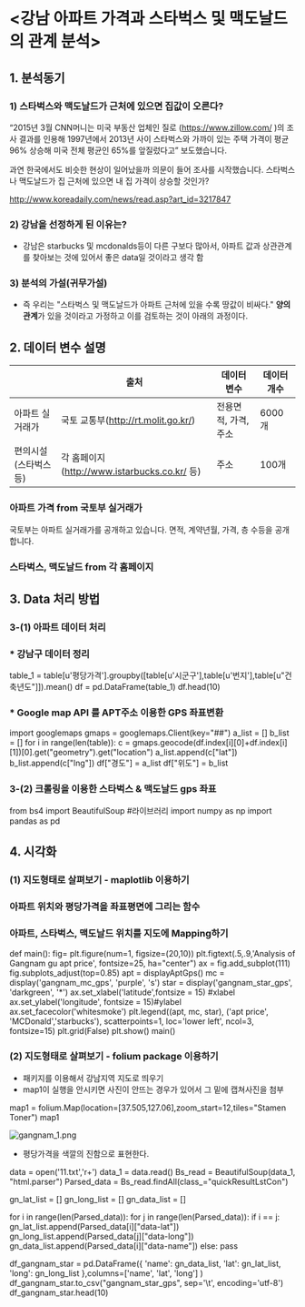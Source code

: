 
# <강남 아파트 가격과 스타벅스 및 맥도날드의 관계 분석> 

## 1. 분석동기 
### 1) 스타벅스와 맥도날드가 근처에 있으면 집값이 오른다? 

“2015년 3월 CNN머니는  미국 부동산 업체인 질로 (https://www.zillow.com/ )의 조사 결과를 인용해 1997년에서 2013년 사이 스타벅스와 가까이 있는 주택 가격이 평균 96% 상승해 미국 전체 평균인 65%를 앞질렀다고” 보도했습니다. 

 과연 한국에서도 비슷한 현상이 일어났을까 의문이 들어 조사를 시작했습니다.  스타벅스나 맥도날드가 집 근처에 있으면 내 집 가격이 상승할 것인가? 
 
http://www.koreadaily.com/news/read.asp?art_id=3217847


### 2) 강남을 선정하게 된 이유는?
- 강남은 starbucks 및 mcdonalds등이 다른 구보다 많아서,  아파트 값과 상관관계를 찾아보는 것에 있어서 좋은 data일 것이라고 생각 함 

### 3) 분석의 가설(귀무가설)
 -  즉 우리는 "스타벅스 및 맥도날드가 아파트 근처에 있을 수록 땅값이 비싸다."   **양의 관계**가 있을 것이라고 가정하고 이를 검토하는 것이 아래의 과정이다.

##  2. 데이터 변수 설명 

|  | 출처 |  데이터 변수  | 데이터 개수 |
|-----------------------|----------------------------------------------|----------------------|-------------|
| 아파트 실거래가 | 국토 교통부(http://rt.molit.go.kr/) | 전용면적, 가격, 주소 | 6000개 |
| 편의시설(스타벅스 등) | 각 홈페이지(http://www.istarbucks.co.kr/ 등) | 주소 | 100개 |

### 아파트 가격 from 국토부 실거래가 

국토부는 아파트 실거래가를 공개하고 있습니다. 면적, 계약년월, 가격, 층 수등을 공개 합니다.  

### 스타벅스, 맥도날드 from 각 홈페이지



## 3. Data 처리 방법 

### 3-(1) 아파트 데이터 처리 

### * 강남구 데이터 정리
table_1 = table[u'평당가격'].groupby([table[u'시군구'],table[u'번지'],table[u"건축년도"]]).mean()
df = pd.DataFrame(table_1)
df.head(10)

###  * Google map API 를 APT주소 이용한 GPS 좌표변환

import googlemaps
gmaps = googlemaps.Client(key="##")
a_list = []
b_list = []
for i in range(len(table)):
    c = gmaps.geocode(df.index[i][0]+df.index[i][1])[0].get("geometry").get("location")
    a_list.append(c["lat"])
    b_list.append(c["lng"])
df["경도"] = a_list
df["위도"] = b_list

### 3-(2) 크롤링을 이용한 스타벅스 & 맥도날드 gps 좌표
from bs4 import BeautifulSoup #라이브러리 
import numpy as np
import pandas as pd


## 4. 시각화 

### (1) 지도형태로 살펴보기 - maplotlib 이용하기

### 아파트 위치와 평당가격을 좌표평면에 그리는 함수
###  아파트, 스타벅스, 맥도날드 위치를 지도에 Mapping하기

def main():
    fig= plt.figure(num=1, figsize=(20,10))
    plt.figtext(.5,.9,'Analysis of Gangnam gu apt price', fontsize=25, ha="center")
    ax = fig.add_subplot(111) 
    fig.subplots_adjust(top=0.85)
    apt = displayAptGps()
    mc = display('gangnam_mc_gps', 'purple', 's')
    star = display('gangnam_star_gps', 'darkgreen', '*')
    ax.set_xlabel('latitude',fontsize = 15) #xlabel
    ax.set_ylabel('longitude', fontsize = 15)#ylabel
    ax.set_facecolor('whitesmoke')
    plt.legend((apt, mc, star),
               ('apt price', 'MCDonald','starbucks'), scatterpoints=1,
               loc='lower left', ncol=3, fontsize=15)
    plt.grid(False)
    plt.show()
main()

### (2) 지도형태로 살펴보기 - folium package 이용하기

- 패키지를 이용해서 강남지역 지도로 띄우기
- map1이 실행을 안시키면 사진이 안뜨는 경우가 있어서 그 밑에 캡쳐사진을 첨부

map1 = folium.Map(location=[37.505,127.06],zoom_start=12,tiles="Stamen Toner")
map1

![gangnam_1.png](attachment:gangnam_1.png)
- 평당가격을 색깔의 진함으로 표현한다.

data = open('11.txt','r+')
data_1 = data.read()
Bs_read = BeautifulSoup(data_1, "html.parser")
Parsed_data = Bs_read.findAll(class_="quickResultLstCon")

gn_lat_list = []
gn_long_list = []
gn_data_list = []

for i in range(len(Parsed_data)):
    for j in range(len(Parsed_data)):
        if i == j:
            gn_lat_list.append(Parsed_data[i]["data-lat"])
            gn_long_list.append(Parsed_data[j]["data-long"])
            gn_data_list.append(Parsed_data[i]["data-name"])
        else:
            pass

df_gangnam_star = pd.DataFrame({
        'name': gn_data_list,
        'lat': gn_lat_list,
        'long': gn_long_list
    },columns=['name', 'lat', 'long']
)
df_gangnam_star.to_csv("gangnam_star_gps", sep='\t', encoding='utf-8')
df_gangnam_star.head(10)

